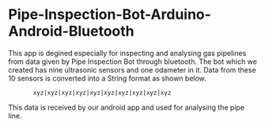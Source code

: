 # Pipe-Inspection-Bot-Arduino-Android-Bluetooth

This app is degined especially for inspecting and analysing gas pipelines from data given by Pipe Inspection Bot through bluetooth.
The bot which we created has nine ultrasonic sensors and one odameter in it. Data from these 10 sensors is converted into a String
format as shown below.

           xyz|xyz|xyz|xyz|xyz|xyz|xyz|xyz|xyz|xyz

This data is received by our android app and used for analysing the pipe line.

